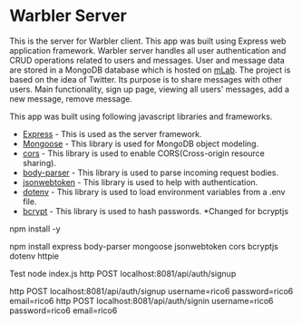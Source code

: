 # Warbler Server

This is the server for Warbler client. This app was built using Express web application framework. Warbler server handles all user
authentication and CRUD operations related to users and messages. User and message data are stored in a MongoDB database which is
hosted on [mLab](https://mlab.com/). The project is based on the idea of Twitter. Its purpose is to share messages with other users. Main functionality, sign up page, viewing all users' messages, add a new message, remove message.

This app was built using following javascript libraries and frameworks.

- [Express](https://expressjs.com/) - This is used as the server framework.
- [Mongoose](https://mongoosejs.com/) - This library is used for MongoDB object modeling.
- [cors](https://www.npmjs.com/package/cors) - This library is used to enable CORS(Cross-origin resource sharing).
- [body-parser](https://www.npmjs.com/package/body-parser) - This library is used to parse incoming request bodies.
- [jsonwebtoken](https://www.npmjs.com/package/jsonwebtoken) - This library is used to help with authentication.
- [dotenv](https://www.npmjs.com/package/dotenv) - This library is used to load environment variables from a .env file.
- [bcrypt](https://www.npmjs.com/package/bcrypt) - This library is used to hash passwords. \*Changed for bcryptjs

npm install -y

npm install express body-parser mongoose jsonwebtoken cors bcryptjs dotenv httpie

Test
node index.js
http POST localhost:8081/api/auth/signup

http POST localhost:8081/api/auth/signup username=rico6 password=rico6 email=rico6
http POST localhost:8081/api/auth/signin username=rico6 password=rico6 email=rico6

<!-- http POST localhost:8081/api/users/5ef9ee7228a7484050a213d7/messages text="HOHOHO"
http GET localhost:8081/api/users/5ef9ee7228a7484050a213d7/messages
 -->
